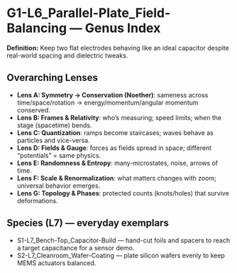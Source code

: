 # G1-L6_Parallel-Plate_Field-Balancing — Genus Index
**Definition:** Keep two flat electrodes behaving like an ideal capacitor despite real-world spacing and dielectric tweaks.
## Overarching Lenses

- **Lens A: Symmetry -> Conservation (Noether)**: sameness across time/space/rotation → energy/momentum/angular momentum conserved.
- **Lens B: Frames & Relativity**: who’s measuring; speed limits; when the stage (spacetime) bends.
- **Lens C: Quantization**: ramps become staircases; waves behave as particles and vice-versa.
- **Lens D: Fields & Gauge**: forces as fields spread in space; different “potentials” = same physics.
- **Lens E: Randomness & Entropy**: many-microstates, noise, arrows of time.
- **Lens F: Scale & Renormalization**: what matters changes with zoom; universal behavior emerges.
- **Lens G: Topology & Phases**: protected counts (knots/holes) that survive deformations.

## Species (L7) — everyday exemplars
- S1-L7_Bench-Top_Capacitor-Build — hand-cut foils and spacers to reach a target capacitance for a sensor demo.
- S2-L7_Cleanroom_Wafer-Coating — plate silicon wafers evenly to keep MEMS actuators balanced.
